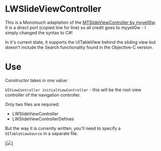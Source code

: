 LWSlideViewController
========================

This is a Monotouch adaptation of the [MTSlideViewController by myyell0w]. It is a direct port (copied line for line) so all credit goes to myyell0w - I simply changed the syntax to C#!

In it's current state, it supports the UITableView behind the sliding view but doesn't include the Search functionality found in the Objective-C version. 

Use
=====

Constructor takes in one value:

`UIViewController initialViewController` - this will be the root view controller of the navigation controller.


Only two files are required:
* LWSlideViewController
* LWSlideViewControllerDefines

But the way it is currently written, you'll need to specify a `UITableViewSource` in a separate file.

[![](http://i.imgur.com/FIZKJ.png)]

[MTSlideViewController by myyell0w]: https://github.com/myell0w/MTSlideViewController/